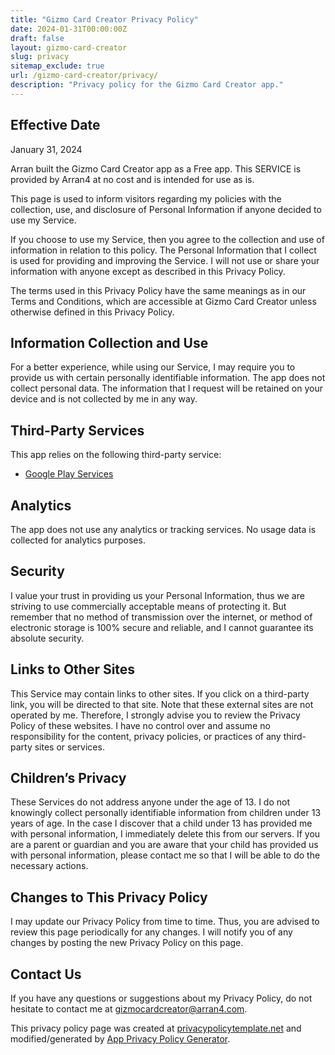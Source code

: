 ```yaml
---
title: "Gizmo Card Creator Privacy Policy"
date: 2024-01-31T00:00:00Z
draft: false
layout: gizmo-card-creator
slug: privacy
sitemap_exclude: true
url: /gizmo-card-creator/privacy/
description: "Privacy policy for the Gizmo Card Creator app."
---
```


## Effective Date
January 31, 2024

Arran built the Gizmo Card Creator app as a Free app. This SERVICE is provided by Arran4 at no cost and is intended for use as is.

This page is used to inform visitors regarding my policies with the collection, use, and disclosure of Personal Information if anyone decided to use my Service.

If you choose to use my Service, then you agree to the collection and use of information in relation to this policy. The Personal Information that I collect is used for providing and improving the Service. I will not use or share your information with anyone except as described in this Privacy Policy.

The terms used in this Privacy Policy have the same meanings as in our Terms and Conditions, which are accessible at Gizmo Card Creator unless otherwise defined in this Privacy Policy.

## Information Collection and Use

For a better experience, while using our Service, I may require you to provide us with certain personally identifiable information. The app does not collect personal data. The information that I request will be retained on your device and is not collected by me in any way.

## Third-Party Services

This app relies on the following third-party service:

- [Google Play Services](https://www.google.com/policies/privacy/)

## Analytics

The app does not use any analytics or tracking services. No usage data is collected for analytics purposes.

## Security

I value your trust in providing us your Personal Information, thus we are striving to use commercially acceptable means of protecting it. But remember that no method of transmission over the internet, or method of electronic storage is 100% secure and reliable, and I cannot guarantee its absolute security.

## Links to Other Sites

This Service may contain links to other sites. If you click on a third-party link, you will be directed to that site. Note that these external sites are not operated by me. Therefore, I strongly advise you to review the Privacy Policy of these websites. I have no control over and assume no responsibility for the content, privacy policies, or practices of any third-party sites or services.

## Children’s Privacy

These Services do not address anyone under the age of 13. I do not knowingly collect personally identifiable information from children under 13 years of age. In the case I discover that a child under 13 has provided me with personal information, I immediately delete this from our servers. If you are a parent or guardian and you are aware that your child has provided us with personal information, please contact me so that I will be able to do the necessary actions.

## Changes to This Privacy Policy

I may update our Privacy Policy from time to time. Thus, you are advised to review this page periodically for any changes. I will notify you of any changes by posting the new Privacy Policy on this page.

## Contact Us

If you have any questions or suggestions about my Privacy Policy, do not hesitate to contact me at [gizmocardcreator@arran4.com](mailto:gizmocardcreator@arran4.com).

This privacy policy page was created at [privacypolicytemplate.net](https://privacypolicytemplate.net) and modified/generated by [App Privacy Policy Generator](https://app-privacy-policy-generator.nisrulz.com/).
